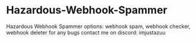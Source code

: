 # Hazardous-Webhook-Spammer
Hazardous Webhook Spammer options: webhook spam, webhook checker, webhook deleter
for any bugs contact me on discord: imjustazuu

